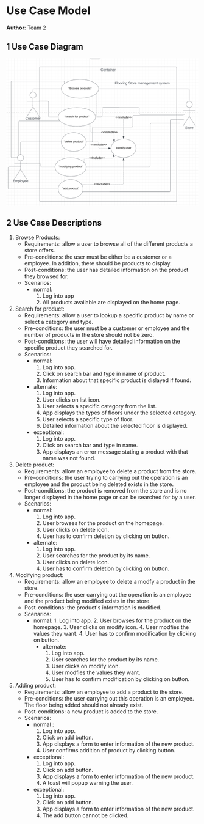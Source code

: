 # Use Case Model
**Author**: Team 2

## 1 Use Case Diagram

![](../Resources/use-caseDiagram.png)

## 2 Use Case Descriptions

1. Browse Products: 
    - Requirements: allow a user to browse all of the different products a store offers. 
    - Pre-conditions: the user must be either be a customer or a employee. In addition, there should be products to display.
    - Post-conditions: the user has detailed information on the product they browsed for. 
    - Scenarios: 
        - normal: 
            1. Log into app
            2. All products available are displayed on the home page.
2. Search for product:
    -   Requirements: allow a user to lookup a specific product by name or select a category and type.
    -   Pre-conditions: the user must be a customer or employee and the number of products in the store should not be zero. 
    -   Post-conditions: the user will have detailed information on the specific product they searched for. 
    -   Scenarios: 
        - normal: 
            1. Log into app. 
            2. Click on search bar and type in name of product. 
            3. Information about that specific product is dislayed if found. 
        - alternate:
            1. Log into app.
            2. User clicks on list icon.
            3. User selects a specific category from the list.
            4. App displays the types of floors under the selected category. 
            5. User selects a specific type of floor. 
            6. Detailed information about the selected floor is displayed.
        - exceptional: 
            1. Log into app.
            2. Click on search bar and type in name. 
            3. App displays an error message stating a product with that name was not found. 
3. Delete product: 
    -   Requirements: allow an employee to delete a product from the store. 
    -   Pre-conditions: the user trying to carrying out the operation is an employee and the product being deleted exists in the store.
    -   Post-conditions: the product is removed from the store and is no longer displayed in the home page or can be searched for by a user. 
    -   Scenarios: 
        - normal: 
            1. Log into app. 
            2. User browses for the product on the homepage.
            3. User clicks on delete icon. 
            4. User has to confirm deletion by clicking on button. 
        - alternate:
            1. Log into app. 
            2. User searches for the product by its name.
            3. User clicks on delete icon. 
            4. User has to confirm deletion by clicking on button. 
4. Modifying product: 
    -   Requirements: allow an employee to delete a modfy a product in the store.
    -   Pre-conditions: the user carrying out the operation is an employee and the product being modified exists in the store. 
    -   Post-conditions: the product's information is modified.
    -   Scenarios: 
        - normal: 
                1. Log into app. 
                2. User browses for the product on the homepage.
                3. User clicks on modify icon. 
                4. User modfies the values they want.
                4. User has to confirm modification by clicking on button. 
            - alternate:
               1. Log into app. 
                2. User searches for the product by its name.
                3. User clicks on modify icon. 
                4. User modfies the values they want.
                4. User has to confirm modification by clicking on button. 
5. Adding product: 
    -   Requirements: allow an employee to add a product to the store.
    -   Pre-conditions: the user carrying out this operation is an employee. The floor being added should not already exist. 
    -   Post-conditions: a new product is added to the store. 
    -   Scenarios: 
        - normal :
            1. Log into app.
            2. Click on add button.
            3. App displays a form to enter information of the new product. 
            4. User confirms addition of product by clicking button. 
        - exceptional: 
            1. Log into app.
            2. Click on add button.
            3. App displays a form to enter information of the new product. 
            4. A toast will popup warning the user. 
        - exceptional: 
            1. Log into app.
            2. Click on add button.
            3. App displays a form to enter information of the new product. 
            4. The add button cannot be clicked. 

